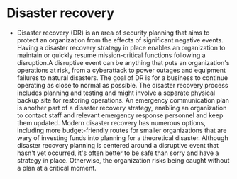 # Disaster recovery
 - Disaster recovery (DR) is an area of security planning that aims to protect an organization from the effects of significant negative events. Having a disaster recovery strategy in place enables an organization to maintain or quickly resume mission-critical functions following a disruption.A disruptive event can be anything that puts an organization's operations at risk, from a cyberattack to power outages and equipment failures to natural disasters. The goal of DR is for a business to continue operating as close to normal as possible. The disaster recovery process includes planning and testing and might involve a separate physical backup site for restoring operations. An emergency communication plan is another part of a disaster recovery strategy, enabling an organization to contact staff and relevant emergency response personnel and keep them updated.
   Modern disaster recovery has numerous options, including more budget-friendly routes for smaller organizations that are wary of investing funds into planning for a theoretical disaster. Although disaster recovery planning is centered around a disruptive event that hasn't yet occurred, it's often better to be safe than sorry and have a strategy in place. Otherwise, the organization risks being caught without a plan at a critical moment.
   
# 
